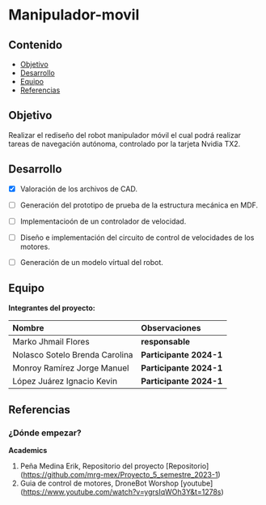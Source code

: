 # Manipulador-movil

## Contenido

- [Objetivo](#objetivo)
- [Desarrollo](#desarrollo)
- [Equipo](#equipo)
- [Referencias](#referencias)

## Objetivo

Realizar el rediseño del robot manipulador móvil el cual podrá realizar tareas de navegación autónoma, controlado por la tarjeta Nvidia TX2.


## Desarrollo

- [X] Valoración de los archivos de CAD.
- [ ] Generación del prototipo de prueba de la estructura mecánica en MDF.
- [ ] Implementacioón de un controlador de velocidad.
- [ ] Diseño e implementación del circuito de control de velocidades de los motores.
- [ ] Generación de un modelo vírtual del robot.

	
## Equipo

**Integrantes del proyecto:**

| Nombre | Observaciones |
| :----------| :----------- |
| Marko Jhmail Flores | **responsable** |
| Nolasco Sotelo Brenda Carolina | **Participante 2024-1** | 
| Monroy Ramírez Jorge Manuel | **Participante 2024-1** | 
| López Juárez Ignacio Kevin  | **Participante 2024-1** |


## Referencias

### ¿Dónde empezar?

**Academics**

1. Peña Medina Erik, Repositorio del proyecto [Repositorio] (https://github.com/mrg-mex/Proyecto_5_semestre_2023-1)
2. Guia de control de motores, DroneBot Worshop [youtube] (https://www.youtube.com/watch?v=ygrsIqWOh3Y&t=1278s)

